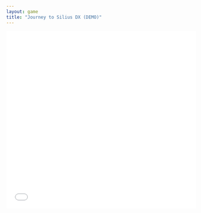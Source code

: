 ```yaml
---
layout: game
title: "Journey to Silius DX (DEMO)"
---
```

<embed src="src/index.html" width="512" height="480" allowfullscreen>
